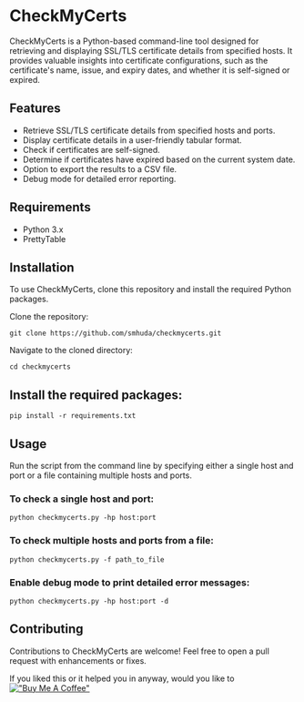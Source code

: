 # CheckMyCerts
CheckMyCerts is a Python-based command-line tool designed for retrieving and displaying SSL/TLS certificate details from specified hosts. It provides valuable insights into certificate configurations, such as the certificate's name, issue, and expiry dates, and whether it is self-signed or expired.

## Features
- Retrieve SSL/TLS certificate details from specified hosts and ports.
- Display certificate details in a user-friendly tabular format.
- Check if certificates are self-signed.
- Determine if certificates have expired based on the current system date.
- Option to export the results to a CSV file.
- Debug mode for detailed error reporting.

## Requirements
- Python 3.x
- PrettyTable

## Installation
To use CheckMyCerts, clone this repository and install the required Python packages.

Clone the repository:
```normal
git clone https://github.com/smhuda/checkmycerts.git
```
Navigate to the cloned directory:

```normal
cd checkmycerts
```

## Install the required packages:

```normal
pip install -r requirements.txt
```

## Usage
Run the script from the command line by specifying either a single host and port or a file containing multiple hosts and ports.

### To check a single host and port:
```normal
python checkmycerts.py -hp host:port
```

### To check multiple hosts and ports from a file:

```normal
python checkmycerts.py -f path_to_file
```

### Enable debug mode to print detailed error messages:

```normal
python checkmycerts.py -hp host:port -d
```

## Contributing
Contributions to CheckMyCerts are welcome! Feel free to open a pull request with enhancements or fixes.

If you liked this or it helped you in anyway, would you like to [!["Buy Me A Coffee"](https://www.buymeacoffee.com/assets/img/custom_images/orange_img.png)](https://www.buymeacoffee.com/smhuda)
